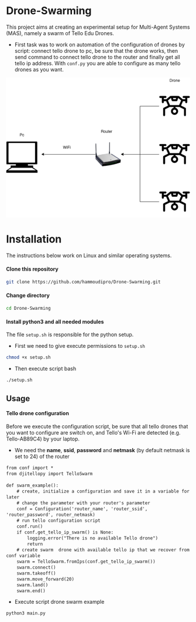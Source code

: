 # Drone-Swarming
This project aims at creating an experimental setup for Multi-Agent Systems (MAS), namely a swarm of Tello Edu Drones.

* First task was to work on automation of the configuration of drones by script: connect tello drone to pc, be sure that the drone works,
then send command to connect tello drone to the router and finally get all tello ip address. With `conf.py` you are able to configure as many tello drones as you want.

![configuration prototype](./img/swarm.png)
# Installation
The instructions below work on Linux and similar operating systems.

#### Clone this repository
```bash
git clone https://github.com/hammoudipro/Drone-Swarming.git
```

#### Change directory
```bash
cd Drone-Swarming
```

#### Install python3 and all needed modules
The file `setup.sh` is responsible for the python setup.
- First we need to give execute permissions to `setup.sh`
```bash
chmod +x setup.sh
```
- Then execute script bash
```bash
./setup.sh
```

## Usage

#### Tello drone configuration
Before we execute the configuration script, be sure that all tello drones that you want to configure 
are switch on, and Tello's Wi-Fi are detected (e.g. Tello-AB89C4) by your laptop. 

- We need the **name**, **ssid**, **password** and **netmask** (by default netmask is set to 24) of the router 

```python3
from conf import *
from djitellopy import TelloSwarm

def swarm_example():
    # create, initialize a configuration and save it in a variable for later
    # change the parameter with your router's parameter
    conf = Configuration('router_name', 'router_ssid', 'router_password', router_netmask)
    # run tello configuration script
    conf.run()
    if conf.get_tello_ip_swarm() is None:
        logging.error("There is no available Tello drone")
        return
    # create swarm  drone with available tello ip that we recover from conf variable
    swarm = TelloSwarm.fromIps(conf.get_tello_ip_swarm())
    swarm.connect()
    swarm.takeoff()
    swarm.move_forward(20)
    swarm.land()
    swarm.end()
```

- Execute script drone swarm example
```bash
python3 main.py
```